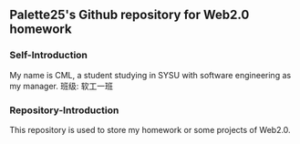 ## Palette25's Github repository for Web2.0 homework

### Self-Introduction

My name is CML, a student studying in SYSU with software engineering as my manager.
班级: 软工一班

### Repository-Introduction

This repository is used to store my homework or some projects of Web2.0.

